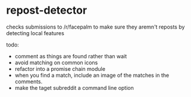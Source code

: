 # repost-detector

checks submissions to /r/facepalm to make sure they aremn't reposts by detecting local features

todo: 

* comment as things are found rather than wait
* avoid matching on common icons
* refactor into a promise chain module
* when you find a match, include an image of the matches in the comments.
* make the taget subreddit a command line option
